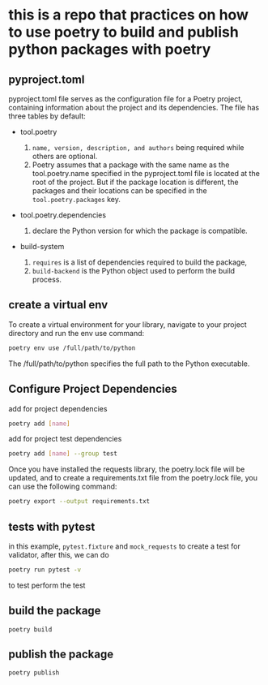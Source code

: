 # this is a repo that practices on how to use poetry to build and publish python packages with poetry

## pyproject.toml

pyproject.toml file serves as the configuration file for a Poetry project, containing information about the project and its dependencies. The file has three tables by default:

- tool.poetry

    1. `name, version, description, and authors` being required while others are optional.
    2. Poetry assumes that a package with the same name as the tool.poetry.name specified in the pyproject.toml file is located at the root of the project. But if the package location is different, the packages and their locations can be specified in the `tool.poetry.packages` key.

- tool.poetry.dependencies

    1. declare the Python version for which the package is compatible.

- build-system

    1. `requires` is a list of dependencies required to build the package,
    2. `build-backend` is the Python object used to perform the build process.

## create a virtual env

To create a virtual environment for your library, navigate to your project directory and run the env use command:

```bash
poetry env use /full/path/to/python
```

The /full/path/to/python specifies the full path to the Python executable.

## Configure Project Dependencies

add for project dependencies

```bash
poetry add [name] 
```

add for project test dependencies

```bash
poetry add [name] --group test
```

Once you have installed the requests library, the poetry.lock file will be updated, and to create a requirements.txt file from the poetry.lock file, you can use the following command:

```bash
poetry export --output requirements.txt
```

## tests with pytest

in this example, `pytest.fixture` and `mock_requests` to create a test for validator, after this, we can do

```bash
poetry run pytest -v
```

to test perform the test

## build the package

`poetry build`

## publish the package

`poetry publish`
